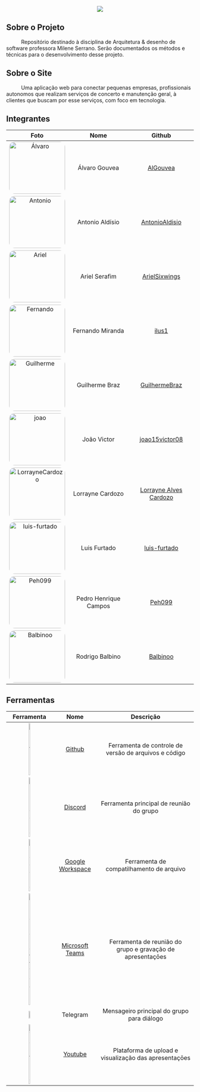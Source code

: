 <p align='center'>
    <img src='assets/images/guia_estilo/logo.png' width=auto height=auto>
</p>

## Sobre o Projeto

<p style="text-indent: 40px; align="justify"> Repositório destinado à disciplina de Arquitetura & desenho de software professora  Milene Serrano.
Serão documentados os métodos e técnicas para o desenvolvimento desse projeto.</p>

## Sobre o Site

<p style="text-indent: 40px; align = "justify">Uma aplicação web para conectar pequenas empresas, profissionais autonomos que realizam serviços de concerto e manutenção geral, à clientes que buscam por esse serviços, com foco em tecnologia.   </p>

## Integrantes

<center>

|                                                                Foto                                                                 |         Nome          |                                  Github                                  |
| :---------------------------------------------------------------------------------------------------------------------------------: | :-------------------: | :----------------------------------------------------------------------: |
|         <img width="150px" height = "140px"  style="border-radius:10%" src="https://github.com/AlGouvea.png" alt="Álvaro ">         |     Álvaro Gouvea     |            <a href="https://github.com/AlGouvea">AlGouvea</a>            |
|      <img width="150px" height = "140px"  style="border-radius:10%" src="https://github.com/AntonioAldisio.png" alt="Antonio">      |    Antonio Aldísio    |     <a href="https://github.com/AntonioAldisio"> AntonioAldisio</a>      |
|       <img width="150px" height = "140px"  style="border-radius:10%" src="https://github.com/ArielSixwings.png" alt="Ariel ">       |     Ariel Serafim     |      <a href="https://github.com/ArielSixwings"> ArielSixwings</a>       |
|         <img width="150px" height = "140px"  style="border-radius:10%" src="https://github.com/ilus1.png" alt="Fernando ">          |   Fernando Miranda    |              <a href="https://github.com/ilus1"> ilus1</a>               |
|     <img width="150px" height = "140px"  style="border-radius:10%" src="https://github.com/GuilhermeBraz.png" alt="Guilherme ">     |    Guilherme Braz     |      <a href="https://github.com/GuilhermeBraz"> GuilhermeBraz</a>       |
|       <img width="150px" height = "140px"  style="border-radius:10%" src="https://github.com/joao15victor08.png" alt="joao ">       |      João Victor      |     <a href="https://github.com/joao15victor08"> joao15victor08</a>      |
| <img width="150px" height = "140px"  style="border-radius:10%" src="https://github.com/LorrayneCardozo.png" alt="LorrayneCardozo "> |   Lorrayne Cardozo    | <a href="https://github.com/LorrayneCardozo"> Lorrayne Alves Cardozo</a> |
|    <img width="150px" height = "140px"  style="border-radius:10%" src="https://github.com/luis-furtado.png" alt="luis-furtado ">    |     Luis Furtado      |       <a href="https://github.com/luis-furtado"> luis-furtado</a>        |
|          <img width="150px" height = "140px"  style="border-radius:10%" src="https://github.com/Peh099.png" alt="Peh099 ">          | Pedro Henrique Campos |             <a href="https://github.com/Peh099"> Peh099</a>              |
|        <img width="150px" height = "140px"  style="border-radius:10%" src="https://github.com/Balbinoo.png" alt="Balbinoo ">        |    Rodrigo Balbino    |           <a href="https://github.com/Balbinoo"> Balbinoo</a>            |

</center>

## Ferramentas

|                                                                                                                  Ferramenta                                                                                                                  |                                            Nome                                             |                         Descrição                          |
| :------------------------------------------------------------------------------------------------------------------------------------------------------------------------------------------------------------------------------------------: | :-----------------------------------------------------------------------------------------: | :--------------------------------------------------------: |
|                                                            <img width="20%" height="auto" src="https://logosmarcas.net/wp-content/uploads/2020/12/GitHub-Logo.png" alt="Github">                                                             | <a href="https://github.com/Requisitos-de-Software/2021.1-Caixa_Tem" target="_blank">Github |   Ferramenta de controle de versão de arquivos e código    |
|                                                           <img width="20%" height="auto" src="https://logosmarcas.net/wp-content/uploads/2020/12/Discord-Logo.png" alt="Discord">                                                            |                   <a href="https://discord.com/" target="_blank">Discord                    |          Ferramenta principal de reunião do grupo          |
|             <img width="20%" height="auto" src="https://upload.wikimedia.org/wikipedia/commons/thumb/d/d6/Google_Workspace_product_icons_%282020%29.svg/1280px-Google_Workspace_product_icons_%282020%29.svg.png" alt="Google">              |               <a href="https://google.com/" target="_blank">Google Workspace                |          Ferramenta de compatilhamento de arquivo          |
| <img width="20%" height="auto" src="https://upload.wikimedia.org/wikipedia/commons/thumb/c/c9/Microsoft_Office_Teams_%282018%E2%80%93present%29.svg/2203px-Microsoft_Office_Teams_%282018%E2%80%93present%29.svg.png" alt="Microsoft Teams"> |                <a href="https://google.com/" target="_blank">Microsoft Teams                | Ferramenta de reunião do grupo e gravação de apresentaçōes |
|                                                        <img width="20%" height="auto" src="https://imagepng.org/wp-content/uploads/2017/11/telegram-icone-icon.png" target="_blank">                                                         |                                          Telegram                                           |         Mensageiro principal do grupo para diálogo         |
|                                                                 <img width="20%" height="auto" src="https://cdn-icons-png.flaticon.com/512/1384/1384060.png" alt="Youtube">                                                                  |                   <a href="https://youtube.com/" target="_blank"> Youtube                   |   Plataforma de upload e visualização das apresentaçōes    |
